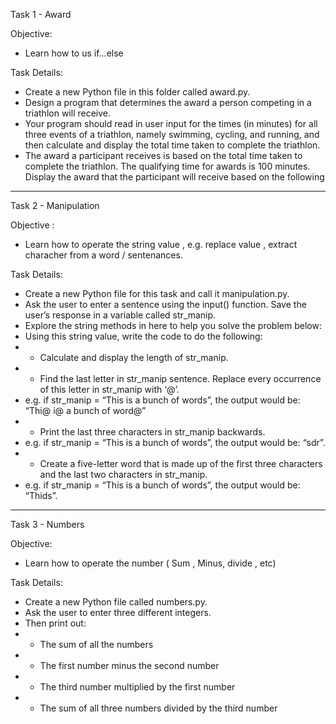 Task 1 - Award

Objective:
+ Learn how to us if...else 

Task Details:
+ Create a new Python file in this folder called award.py.
+ Design a program that determines the award a person competing in a
triathlon will receive.
+ Your program should read in user input for the times (in minutes) for all
three events of a triathlon, namely swimming, cycling, and running, and
then calculate and display the total time taken to complete the triathlon.
+ The award a participant receives is based on the total time taken to
complete the triathlon. The qualifying time for awards is 100 minutes.
Display the award that the participant will receive based on the following

----

Task 2 - Manipulation 

Objective : 
+ Learn how to operate the string value , e.g. replace value , extract characher from a word / sentenances. 

Task Details:
+ Create a new Python file for this task and call it manipulation.py. 
+ Ask the user to enter a sentence using the input() function. Save the user’s
response in a variable called str_manip. 
+ Explore the string methods in here to help you solve the problem below:
+ Using this string value, write the code to do the following:
+ + Calculate and display the length of str_manip.
+ + Find the last letter in str_manip sentence. Replace every occurrence 
of this letter in str_manip with ‘@’. 
+ e.g. if str_manip = “This is a bunch of words”, the output would
be: “Thi@ i@ a bunch of word@”
+ + Print the last three characters in str_manip backwards.
+ e.g. if str_manip = “This is a bunch of words”, the output would
be: “sdr”. 
+ + Create a five-letter word that is made up of the first three characters
and the last two characters in str_manip. 
+ e.g. if str_manip = “This is a bunch of words”, the output would
be: “Thids”.

---

Task 3 - Numbers 

Objective:
+ Learn how to operate the number ( Sum , Minus, divide , etc)

Task Details:
+  Create a new Python file called numbers.py.
+  Ask the user to enter three different integers.
+  Then print out:
+ + The sum of all the numbers
+ + The first number minus the second number
+ + The third number multiplied by the first number
+ + The sum of all three numbers divided by the third number
